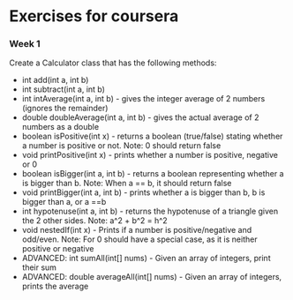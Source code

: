 # Exercises for coursera

### Week 1

Create a Calculator class that has the following methods: 

* int add(int a, int b)
* int subtract(int a, int b)
* int intAverage(int a, int b) - gives the integer average of 2 numbers (ignores the remainder)
* double doubleAverage(int a, int b) - gives the actual average of 2 numbers as a double
* boolean isPositive(int x) - returns a boolean (true/false) stating whether a number is positive or not.
Note: 0 should return false
* void printPositive(int x) - prints whether a number is positive, negative or 0
* boolean isBigger(int a, int b) - returns a boolean representing whether a is bigger than b.
Note: When a == b, it should return false
* void printBigger(int a, int b) - prints whether a is bigger than b, b is bigger than a, or a ==b
* int hypotenuse(int a, int b) - returns the hypotenuse of a triangle given the 2 other sides.
Note: a^2 + b^2 = h^2
* void nestedIf(int x) - Prints if a number is positive/negative and odd/even. 
Note: For 0 should have a special case, as it is neither positive or negative
* ADVANCED: int sumAll(int[] nums) - Given an array of integers, print their sum
* ADVANCED: double averageAll(int[] nums) - Given an array of integers, prints the average